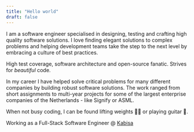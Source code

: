 ```yaml
---
title: "Hello world"
draft: false
---
```


I am a software engineer specialised in designing, testing and crafting high quality software solutions. I love finding elegant solutions to complex problems
and helping development teams take the step to the next level by embracing a culture of best practices.

High test coverage, software architecture and open-source fanatic. Strives for *beautiful* code.

In my career I have helped solve critical problems for many different companies by building robust software solutions. The work ranged from short assignments to
multi-year projects for some of the largest enterprise companies of the Netherlands - like Signify or ASML.

When not busy coding, I can be found lifting weights 🏋️‍♂️ or playing guitar :guitar:.

Working as a Full-Stack Software Engineer @ [Kabisa](https://kabisa.nl)